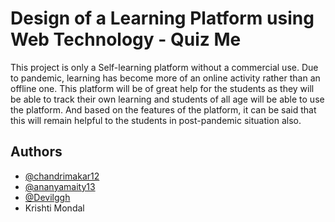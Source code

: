 
# Design of a Learning Platform using Web Technology - Quiz Me


This project is only a Self-learning platform without a commercial use. Due to pandemic, learning has become more of an online activity rather than an offline one. This platform will be of great help for the students as they will be able to track their own learning and students of all age will be able to use the platform. And based on the features of the platform, it can be said that this will remain helpful to the students in post-pandemic situation also.


## Authors

- [@chandrimakar12](https://github.com/chandrimakar12)
- [@ananyamaity13](https://github.com/ananyamaity13)
- [@Devilggh](https://github.com/Devilggh)
- Krishti Mondal


